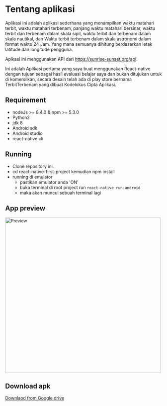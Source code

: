 # Tentang aplikasi
Aplikasi ini adalah aplikasi sederhana yang menampilkan waktu
matahari terbit, waktu matahari terbenam, panjang waktu matahari bersinar,
waktu terbit dan terbenam dalam skala sipil, waktu terbit dan terbenam dalam
skala nautikal, dan Waktu terbit terbenam dalam skala astronomi dalam format waktu 24 Jam.
Yang mana semuanya dihitung berdasarkan letak latitude dan longitude pengguna.

Aplkasi ini menggunakan API dari https://sunrise-sunset.org/api.

Ini adalah Aplikasi pertama yang saya buat menggunakan React-native dengan tujuan sebagai hasil
evaluasi belajar saya dan bukan ditujukan untuk di komersilkan, secara desain telah
ada di play store bernama TerbitTerbenam yang dibuat Kodelokus Cipta Aplikasi.

## Requirement

 * nodeJs >= 8.4.0 & npm >= 5.3.0
 * Python2
 * jdk 8
 * Android sdk
 * Android studio
 * react-native cli

## Running
 * Clone repository ini.
 * cd react-native-first-project kemudian npm install
 * running di emulator
      * pastikan emulator anda 'ON'
      * buka terminal di root project run `react-native run-android`
      * maka akan muncul sebuah terminal lagi
 

 ## App preview
 <img src="https://firebasestorage.googleapis.com/v0/b/ionic2-1afad.appspot.com/o/react-native.gif?alt=media&token=56ba0174-abdf-4719-98ee-deb5e3260da7" alt="Preview" height=500>


 ## Download apk
<a href="https://drive.google.com/open?id=0Bxp6Hpy2uQydc0N3RU1NUGVzckk" target="_blank">Downlaod from Google drive</a>
